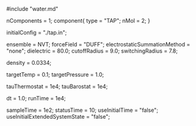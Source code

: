#include "water.md"

nComponents = 1;
component{
  type = "TAP";
  nMol = 2;
}

initialConfig = "./tap.in";


ensemble = NVT;
forceField = "DUFF";
electrostaticSummationMethod = "none";
dielectric = 80.0;
cutoffRadius = 9.0;
switchingRadius = 7.8;

density = 0.0334;

targetTemp = 0.1;
targetPressure = 1.0;

tauThermostat = 1e4;
tauBarostat = 1e4;

dt = 1.0;
runTime = 1e4;

sampleTime = 1e2;
statusTime = 10;
useInitialTime = "false";
useInitialExtendedSystemState = "false";
